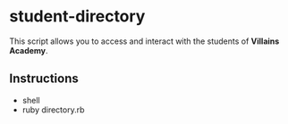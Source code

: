 # student-directory

This script allows you to access and interact with the students of **Villains Academy**.

## Instructions

* shell
* ruby directory.rb